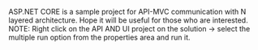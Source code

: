 ASP.NET CORE is a sample project for API-MVC communication with N layered architecture.
Hope it will be useful for those who are interested.
NOTE: Right click on the API AND UI project on the solution -> select the multiple run option from the properties area and run it.
